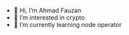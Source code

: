 - 👋 Hi, I’m Ahmad Fauzan
- 👀 I’m interested in crypto 
- 🌱 I’m currently learning node operator

<!---
zansbandung22/zansbandung22 is a ✨ special ✨ repository because its `README.md` (this file) appears on your GitHub profile.
You can click the Preview link to take a look at your changes.
--->
